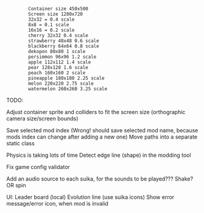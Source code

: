 ﻿            Container size 450x500
            Screen size 1280x720
            32x32 = 0.4 scale
            8x8 = 0.1 scale
            16x16 = 0.2 scale
            cherry 32x32 0.4 scale
            strawberry 48x48 0.6 scale
            blackberry 64x64 0.8 scale
            dekopon 80x80 1 scale
            persimmon 96x96 1.2 scale
            apple 112x112 1.4 scale
            pear 128x128 1.6 scale
            peach 160x160 2 scale
            pineapple 180x180 2.25 scale
            melon 220x220 2.75 scale
            watermelon 260x260 3.25 scale

TODO:

Adjust container sprite and colliders to fit the screen size (orthographic camera size/screen bounds)

Save selected mod index (Wrong! should save selected mod name, because mods index can change after adding a new one)
Move paths into a separate static class



Physics is taking lots of time
Detect edge line (shape) in the modding tool


Fix game config validator


Add an audio source to each suika, for the sounds to be played???
Shake? OR spin

UI:
Leader board (local)
Evolution line (use suika icons)
Show error message/error icon, when mod is invalid